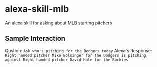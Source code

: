 # alexa-skill-mlb
An alexa skill for asking about MLB starting pitchers

## Sample Interaction
Qustion:
```Ask who's pitching for the Dodgers today```
Alexa's Response:
```Right handed pitcher Mike Bolsinger for the Dodgers is pitching against Right handed pitcher David Hale for the Rockies```
